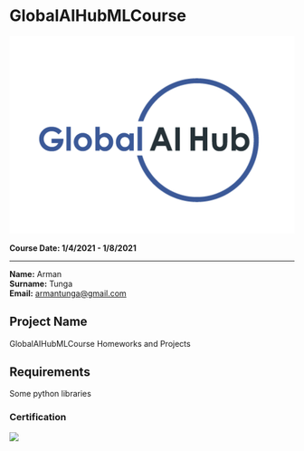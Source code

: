 # GlobalAIHubMLCourse

![](img/logo.png)

**Course Date: 1/4/2021 - 1/8/2021**
** **
**Name:** Arman  
**Surname:** Tunga  
**Email:** armantunga@gmail.com  


## Project Name
GlobalAIHubMLCourse Homeworks and Projects

## Requirements
Some python libraries


### Certification
![](img/certificate_ex.png)
